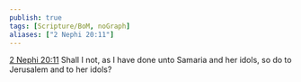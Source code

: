 ```yaml
---
publish: true
tags: [Scripture/BoM, noGraph]
aliases: ["2 Nephi 20:11"]
---
```

[2 Nephi 20:11](https://churchofjesuschrist.org/study/scriptures/bofm/2-ne/20?lang=eng&id=p11#p11) Shall I not, as I have done unto Samaria and her idols, so do to Jerusalem and to her idols?

